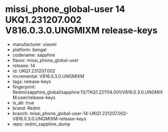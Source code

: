 # missi_phone_global-user 14 UKQ1.231207.002 V816.0.3.0.UNGMIXM release-keys
- manufacturer: xiaomi
- platform: bengal
- codename: sapphire
- flavor: missi_phone_global-user
- release: 14
- id: UKQ1.231207.002
- incremental: V816.0.3.0.UNGMIXM
- tags: release-keys
- fingerprint: Redmi/sapphire_global/sapphire:13/TKQ1.221114.001/V816.0.3.0.UNGMIXM:user/release-keys
- is_ab: true
- brand: Redmi
- branch: missi_phone_global-user-14-UKQ1.231207.002-V816.0.3.0.UNGMIXM-release-keys
- repo: redmi_sapphire_dump
